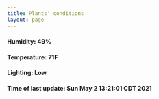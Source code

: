 ```yaml
---
title: Plants' conditions
layout: page
---
```



#### Humidity: 49%
#### Temperature: 71F
#### Lighting: Low
#### Time of last update: Sun May  2 13:21:01 CDT 2021
